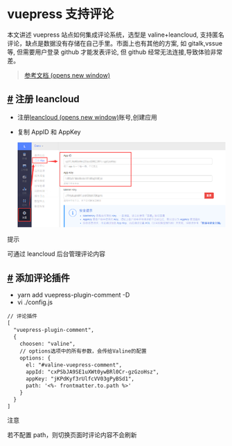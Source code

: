 # vuepress 支持评论


本文讲述 vuepress 站点如何集成评论系统，选型是 valine+leancloud, 支持匿名评论，缺点是数据没有存储在自己手里。市面上也有其他的方案, 如 gitalk,vssue 等, 但需要用户登录 github 才能发表评论, 但 github 经常无法连接,导致体验非常差。

> [参考文档 (opens new window)](https://github.com/dongyuanxin/vuepress-plugin-comment)

[#](about:blank#%E6%B3%A8%E5%86%8C-leancloud) 注册 leancloud
----------------------------------------------------------

* 注册[leancloud (opens new window)](https://leancloud.cn/)账号,创建应用

* 复制 AppID 和 AppKey 

  ![20200603172452.png](./images/20200603172452-20231207154614274.png)

提示

可通过 leancloud 后台管理评论内容

[#](about:blank#%E6%B7%BB%E5%8A%A0%E8%AF%84%E8%AE%BA%E6%8F%92%E4%BB%B6) 添加评论插件
------------------------------------------------------------------------------

*   yarn add vuepress-plugin-comment -D
*   vi ./config.js

```
// 评论插件
[
  "vuepress-plugin-comment",
  {
    choosen: "valine",
    // options选项中的所有参数，会传给Valine的配置
    options: {
      el: "#valine-vuepress-comment",
      appId: "cxPSbJA9SE1uXWt0ywBRl0Cr-gzGzoHsz",
      appKey: "jKPdKyf3rUlfcVV03gPyBSd1",
      path: '<%- frontmatter.to.path %>'
    }
  }
]

```

注意

若不配置 path，则切换页面时评论内容不会刷新